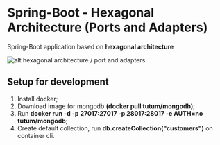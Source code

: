 # Spring-Boot - Hexagonal Architecture (Ports and Adapters)

Spring-Boot application based on **hexagonal architecture**

![alt hexagonal architecture / port and adapters](https://i.imgur.com/eseWVlB.png)

## Setup for development

1. Install docker;
2. Download image for mongodb **(docker pull tutum/mongodb)**;
3. Run **docker run -d -p 27017:27017 -p 28017:28017 -e AUTH=no tutum/mongodb**;
4. Create default collection, run **db.createCollection("customers")** on container cli.